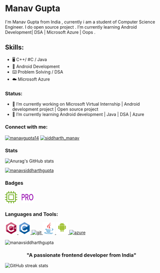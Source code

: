 #  Manav Gupta
I'm Manav Gupta from India , currently i am a student of Computer Science Engineer. I do open source project . I’m currently learning Android Development| DSA | Microsoft Azure | Oops .

## Skills:
* 🖥️ C++/ #C / Java
* 📱 Android Development
* ⌨️ Problem Solving / DSA
* ☁️ Microsoft Azure 

### Status:
- 🔭 I’m currently working on  Microsoft Virtual Internship | Android development project | Open source project 
- 🌱 I’m currently learning Android development | Java | DSA | Azure 


<h3 align="left">Connect with me:</h3>
<p align="left">
<a href="https://linkedin.com/in/manavgupta14" target="blank"><img align="center" src="https://raw.githubusercontent.com/rahuldkjain/github-profile-readme-generator/master/src/images/icons/Social/linked-in-alt.svg" alt="manavgupta14" height="30" width="40" /></a>
<a href="https://instagram.com/siddharth_manav" target="blank"><img align="center" src="https://raw.githubusercontent.com/rahuldkjain/github-profile-readme-generator/master/src/images/icons/Social/instagram.svg" alt="siddharth_manav" height="30" width="40" /></a>
</p> 

### Stats
![Anurag's GitHub stats](https://github-readme-stats.vercel.app/api?username=manavsiddharthgupta&theme=dark&show_icons=true)


<p align="left"> <a href="https://github.com/ryo-ma/github-profile-trophy"><img src="https://github-profile-trophy.vercel.app/?username=manavsiddharthgupta" alt="manavsiddharthgupta" /></a> </p>

### Badges
<a href='https://docs.github.com/en/developers'><img src='https://raw.githubusercontent.com/acervenky/animated-github-badges/master/assets/devbadge.gif' width='40' height='40'></a> <a href='https://github.com/pricing'><img src='https://raw.githubusercontent.com/acervenky/animated-github-badges/master/assets/pro.gif' width='40' height='40'></a> 


<h3 align="left">Languages and Tools:</h3>
<p align="left"> <a href="https://www.w3schools.com/cpp/" target="_blank"> <img src="https://raw.githubusercontent.com/devicons/devicon/master/icons/cplusplus/cplusplus-original.svg" alt="cplusplus" width="40" height="40"/> </a> <a href="https://www.cprogramming.com/" target="_blank"> <img src="https://raw.githubusercontent.com/devicons/devicon/master/icons/c/c-original.svg" alt="c" width="40" height="40"/> </a> <a href="https://git-scm.com/" target="_blank"> <img src="https://www.vectorlogo.zone/logos/git-scm/git-scm-icon.svg" alt="git" width="40" height="40"/> </a> <a href="https://www.java.com" target="_blank"> <img src="https://raw.githubusercontent.com/devicons/devicon/master/icons/java/java-original.svg" alt="java" width="40" height="40"/> </a> <a href="https://developer.android.com" target="_blank"> <img src="https://raw.githubusercontent.com/devicons/devicon/master/icons/android/android-original-wordmark.svg" alt="android" width="40" height="40"/> </a> <a href="https://azure.microsoft.com/en-in/" target="_blank"> <img src="https://www.vectorlogo.zone/logos/microsoft_azure/microsoft_azure-icon.svg" alt="azure" width="40" height="40"/> </a> </p>


<p><img align="center" src="https://github-readme-stats.vercel.app/api/top-langs?username=manavsiddharthgupta&show_icons=true&locale=en&layout=compact" alt="manavsiddharthgupta" /></p>
<h3 align="center">"A passionate frontend developer from India"</h3>


![GitHub streak stats](https://github-readme-streak-stats.herokuapp.com/?user=manavsiddharthgupta)  
